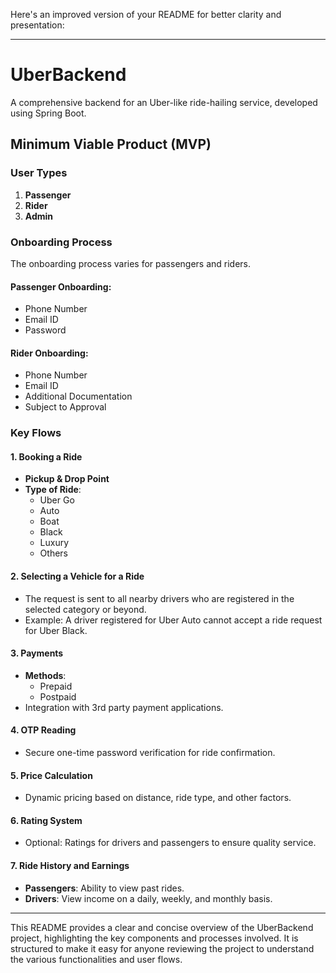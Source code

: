 Here's an improved version of your README for better clarity and presentation:

---

# UberBackend
A comprehensive backend for an Uber-like ride-hailing service, developed using Spring Boot.

## Minimum Viable Product (MVP)

### User Types
1. **Passenger**
2. **Rider**
3. **Admin**

### Onboarding Process

The onboarding process varies for passengers and riders.

#### Passenger Onboarding:
- Phone Number
- Email ID
- Password

#### Rider Onboarding:
- Phone Number
- Email ID
- Additional Documentation
- Subject to Approval

### Key Flows

#### 1. Booking a Ride
- **Pickup & Drop Point**
- **Type of Ride**:
    - Uber Go
    - Auto
    - Boat
    - Black
    - Luxury
    - Others

#### 2. Selecting a Vehicle for a Ride
- The request is sent to all nearby drivers who are registered in the selected category or beyond.
- Example: A driver registered for Uber Auto cannot accept a ride request for Uber Black.

#### 3. Payments
- **Methods**:
    - Prepaid
    - Postpaid
- Integration with 3rd party payment applications.

#### 4. OTP Reading
- Secure one-time password verification for ride confirmation.

#### 5. Price Calculation
- Dynamic pricing based on distance, ride type, and other factors.

#### 6. Rating System
- Optional: Ratings for drivers and passengers to ensure quality service.

#### 7. Ride History and Earnings
- **Passengers**: Ability to view past rides.
- **Drivers**: View income on a daily, weekly, and monthly basis.

---

This README provides a clear and concise overview of the UberBackend project, highlighting the key components and processes involved. It is structured to make it easy for anyone reviewing the project to understand the various functionalities and user flows.